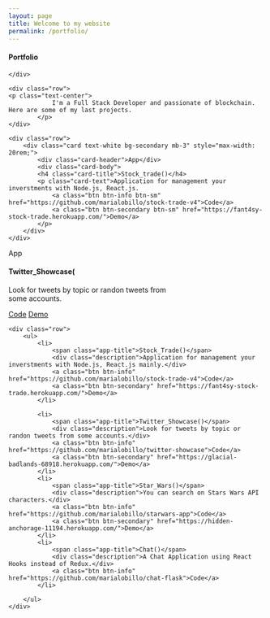 ```yaml
---
layout: page
title: Welcome to my website
permalink: /portfolio/
---
```


<div class="container">
    <div class="row">
            <h4 class="text-center">Portfolio</h4>
            
    </div>

    <div class="row">
    <p class="text-center">
                I'm a Full Stack Developer and passionate of blockchain. Here are some of my last projects. 
            </p>
    </div>

    <div class="row">
        <div class="card text-white bg-secondary mb-3" style="max-width: 20rem;">
            <div class="card-header">App</div>
            <div class="card-body">
            <h4 class="card-title">Stock_trade()</h4>
            <p class="card-text">Application for management your inverstments with Node.js, React.js.
                <a class="btn btn-info btn-sm" href="https://github.com/marialobillo/stock-trade-v4">Code</a>
                <a class="btn btn-secondary btn-sm" href="https://fant4sy-stock-trade.herokuapp.com/">Demo</a>
            </p>
        </div>
    </div>
<div class="card text-white bg-secondary mb-3" style="max-width: 20rem;">
  <div class="card-header">App</div>
  <div class="card-body">
    <h4 class="card-title">Twitter_Showcase(</h4>
    <p class="card-text">Look for tweets by topic or randon tweets from some accounts.</p>
    <p>
        <a class="btn btn-info btn-sm" href="https://github.com/marialobillo/twitter-showcase">Code</a>
        <a class="btn btn-secondary btn-sm" href="https://glacial-badlands-68918.herokuapp.com/">Demo</a>
    </p>
  </div>
</div>
    </div>

    <div class="row">
        <ul>
            <li>
                <span class="app-title">Stock_Trade()</span>
                <div class="description">Application for management your inverstments with Node.js, React.js mainly.</div>
                <a class="btn btn-info" href="https://github.com/marialobillo/stock-trade-v4">Code</a>
                <a class="btn btn-secondary" href="https://fant4sy-stock-trade.herokuapp.com/">Demo</a>
            </li>
            
            <li>
                <span class="app-title">Twitter_Showcase()</span>
                <div class="description">Look for tweets by topic or randon tweets from some accounts.</div>
                <a class="btn btn-info" href="https://github.com/marialobillo/twitter-showcase">Code</a>
                <a class="btn btn-secondary" href="https://glacial-badlands-68918.herokuapp.com/">Demo</a>
            </li>
            <li>
                <span class="app-title">Star_Wars()</span>
                <div class="description">You can search on Stars Wars API characters.</div>
                <a class="btn btn-info" href="https://github.com/marialobillo/starwars-app">Code</a>
                <a class="btn btn-secondary" href="https://hidden-anchorage-11194.herokuapp.com/">Demo</a>
            </li>
            <li>
                <span class="app-title">Chat()</span>
                <div class="description">A Chat Application using React Hooks instead of Redux.</div>
                <a class="btn btn-info" href="https://github.com/marialobillo/chat-flask">Code</a>
            </li>
        
        </ul>
    </div>
</div>